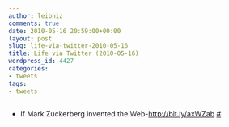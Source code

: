 ```yaml
---
author: leibniz
comments: true
date: 2010-05-16 20:59:00+00:00
layout: post
slug: life-via-twitter-2010-05-16
title: Life via Twitter (2010-05-16)
wordpress_id: 4427
categories:
- tweets
tags:
- tweets
---
```



	
  * If Mark Zuckerberg invented the Web-http://bit.ly/axWZab [#](http://twitter.com/leibniz/statuses/14060665175)


